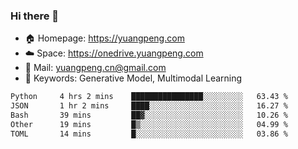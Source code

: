 ### Hi there 👋

- 🏠 Homepage: https://yuangpeng.com
- ☁️ Space: https://onedrive.yuangpeng.com
- 📧 Mail: yuangpeng.cn@gmail.com
- 🌅 Keywords: Generative Model, Multimodal Learning

<!--
**yuangpeng/yuangpeng** is a ✨ _special_ ✨ repository because its `README.md` (this file) appears on your GitHub profile.

Here are some ideas to get you started:

- 🔭 I’m currently working on ...
- 🌱 I’m currently learning ...
- 👯 I’m looking to collaborate on ...
- 🤔 I’m looking for help with ...
- 💬 Ask me about ...
- 📫 How to reach me: ...
- 😄 Pronouns: ...
- ⚡ Fun fact: ...
-->

<!--START_SECTION:waka-->

```txt
Python     4 hrs 2 mins    ████████████████░░░░░░░░░   63.43 %
JSON       1 hr 2 mins     ████░░░░░░░░░░░░░░░░░░░░░   16.27 %
Bash       39 mins         ██▓░░░░░░░░░░░░░░░░░░░░░░   10.26 %
Other      19 mins         █▒░░░░░░░░░░░░░░░░░░░░░░░   04.99 %
TOML       14 mins         █░░░░░░░░░░░░░░░░░░░░░░░░   03.86 %
```

<!--END_SECTION:waka-->
